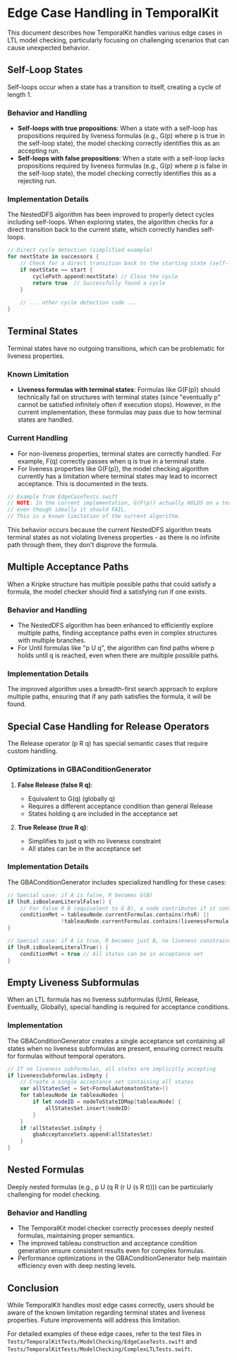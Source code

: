 # Edge Case Handling in TemporalKit

This document describes how TemporalKit handles various edge cases in LTL model checking, particularly focusing on challenging scenarios that can cause unexpected behavior.

## Self-Loop States

Self-loops occur when a state has a transition to itself, creating a cycle of length 1.

### Behavior and Handling

- **Self-loops with true propositions**: When a state with a self-loop has propositions required by liveness formulas (e.g., G(p) where p is true in the self-loop state), the model checking correctly identifies this as an accepting run.
- **Self-loops with false propositions**: When a state with a self-loop lacks propositions required by liveness formulas (e.g., G(p) where p is false in the self-loop state), the model checking correctly identifies this as a rejecting run.

### Implementation Details

The NestedDFS algorithm has been improved to properly detect cycles including self-loops. When exploring states, the algorithm checks for a direct transition back to the current state, which correctly handles self-loops.

```swift
// Direct cycle detection (simplified example)
for nextState in successors {
    // Check for a direct transition back to the starting state (self-loop)
    if nextState == start {
        cyclePath.append(nextState) // Close the cycle
        return true  // Successfully found a cycle
    }
    
    // ... other cycle detection code ...
}
```

## Terminal States

Terminal states have no outgoing transitions, which can be problematic for liveness properties.

### Known Limitation

- **Liveness formulas with terminal states**: Formulas like G(F(p)) should technically fail on structures with terminal states (since "eventually p" cannot be satisfied infinitely often if execution stops). However, in the current implementation, these formulas may pass due to how terminal states are handled.

### Current Handling

- For non-liveness properties, terminal states are correctly handled. For example, F(q) correctly passes when q is true in a terminal state.
- For liveness properties like G(F(p)), the model checking algorithm currently has a limitation where terminal states may lead to incorrect acceptance. This is documented in the tests.

```swift
// Example from EdgeCaseTests.swift
// NOTE: In the current implementation, G(F(p)) actually HOLDS on a terminal state, 
// even though ideally it should FAIL. 
// This is a known limitation of the current algorithm.
```

This behavior occurs because the current NestedDFS algorithm treats terminal states as not violating liveness properties - as there is no infinite path through them, they don't disprove the formula.

## Multiple Acceptance Paths

When a Kripke structure has multiple possible paths that could satisfy a formula, the model checker should find a satisfying run if one exists.

### Behavior and Handling

- The NestedDFS algorithm has been enhanced to efficiently explore multiple paths, finding acceptance paths even in complex structures with multiple branches.
- For Until formulas like "p U q", the algorithm can find paths where p holds until q is reached, even when there are multiple possible paths.

### Implementation Details

The improved algorithm uses a breadth-first search approach to explore multiple paths, ensuring that if any path satisfies the formula, it will be found.

## Special Case Handling for Release Operators

The Release operator (p R q) has special semantic cases that require custom handling.

### Optimizations in GBAConditionGenerator

1. **False Release (false R q)**:
   - Equivalent to G(q) (globally q)
   - Requires a different acceptance condition than general Release
   - States holding q are included in the acceptance set

2. **True Release (true R q)**:
   - Simplifies to just q with no liveness constraint
   - All states can be in the acceptance set

### Implementation Details

The GBAConditionGenerator includes specialized handling for these cases:

```swift
// Special case: if A is false, R becomes G(B)
if lhsR.isBooleanLiteralFalse() {
    // For false R B (equivalent to G B), a node contributes if it contains B
    conditionMet = tableauNode.currentFormulas.contains(rhsR) ||
                 !tableauNode.currentFormulas.contains(livenessFormula)
}

// Special case: if A is true, R becomes just B, no liveness constraint needed
if lhsR.isBooleanLiteralTrue() {
    conditionMet = true // All states can be in acceptance set
}
```

## Empty Liveness Subformulas

When an LTL formula has no liveness subformulas (Until, Release, Eventually, Globally), special handling is required for acceptance conditions.

### Implementation

The GBAConditionGenerator creates a single acceptance set containing all states when no liveness subformulas are present, ensuring correct results for formulas without temporal operators.

```swift
// If no liveness subformulas, all states are implicitly accepting
if livenessSubformulas.isEmpty {
    // Create a single acceptance set containing all states
    var allStatesSet = Set<FormulaAutomatonState>()
    for tableauNode in tableauNodes {
        if let nodeID = nodeToStateIDMap[tableauNode] {
            allStatesSet.insert(nodeID)
        }
    }
    if !allStatesSet.isEmpty {
        gbaAcceptanceSets.append(allStatesSet)
    }
}
```

## Nested Formulas

Deeply nested formulas (e.g., p U (q R (r U (s R t)))) can be particularly challenging for model checking.

### Behavior and Handling

- The TemporalKit model checker correctly processes deeply nested formulas, maintaining proper semantics.
- The improved tableau construction and acceptance condition generation ensure consistent results even for complex formulas.
- Performance optimizations in the GBAConditionGenerator help maintain efficiency even with deep nesting levels.

## Conclusion

While TemporalKit handles most edge cases correctly, users should be aware of the known limitation regarding terminal states and liveness properties. Future improvements will address this limitation.

For detailed examples of these edge cases, refer to the test files in `Tests/TemporalKitTests/ModelChecking/EdgeCaseTests.swift` and `Tests/TemporalKitTests/ModelChecking/ComplexLTLTests.swift`. 
